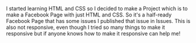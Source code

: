I started learning HTML and CSS so I decided to make a Project which is to make a Facebook Page with just HTML and CSS. 
So it's a half-ready Facebook Page that has some issues I published that issue in Issues. This is also not responsive, even though I tried so many things to make it responsive
but if anyone knows how to make it responsive can help me!
